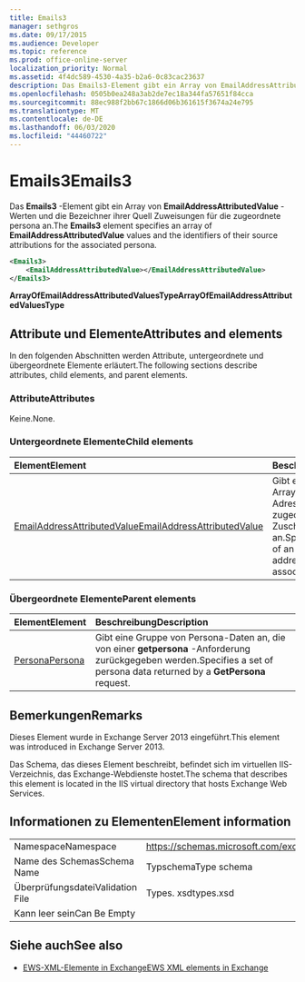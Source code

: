 ```yaml
---
title: Emails3
manager: sethgros
ms.date: 09/17/2015
ms.audience: Developer
ms.topic: reference
ms.prod: office-online-server
localization_priority: Normal
ms.assetid: 4f4dc589-4530-4a35-b2a6-0c83cac23637
description: Das Emails3-Element gibt ein Array von EmailAddressAttributedValue-Werten und die Bezeichner ihrer Quell Zuweisungen für die zugeordnete persona an.
ms.openlocfilehash: 0505b0ea248a3ab2de7ec18a344fa57651f84cca
ms.sourcegitcommit: 88ec988f2bb67c1866d06b361615f3674a24e795
ms.translationtype: MT
ms.contentlocale: de-DE
ms.lasthandoff: 06/03/2020
ms.locfileid: "44460722"
---
```

# <a name="emails3"></a><span data-ttu-id="73bb1-103">Emails3</span><span class="sxs-lookup"><span data-stu-id="73bb1-103">Emails3</span></span>

<span data-ttu-id="73bb1-104">Das **Emails3** -Element gibt ein Array von **EmailAddressAttributedValue** -Werten und die Bezeichner ihrer Quell Zuweisungen für die zugeordnete persona an.</span><span class="sxs-lookup"><span data-stu-id="73bb1-104">The **Emails3** element specifies an array of **EmailAddressAttributedValue** values and the identifiers of their source attributions for the associated persona.</span></span> 
  
```XML
<Emails3>
    <EmailAddressAttributedValue></EmailAddressAttributedValue>
</Emails3>
```

 <span data-ttu-id="73bb1-105">**ArrayOfEmailAddressAttributedValuesType**</span><span class="sxs-lookup"><span data-stu-id="73bb1-105">**ArrayOfEmailAddressAttributedValuesType**</span></span>
## <a name="attributes-and-elements"></a><span data-ttu-id="73bb1-106">Attribute und Elemente</span><span class="sxs-lookup"><span data-stu-id="73bb1-106">Attributes and elements</span></span>

<span data-ttu-id="73bb1-107">In den folgenden Abschnitten werden Attribute, untergeordnete und übergeordnete Elemente erläutert.</span><span class="sxs-lookup"><span data-stu-id="73bb1-107">The following sections describe attributes, child elements, and parent elements.</span></span>
  
### <a name="attributes"></a><span data-ttu-id="73bb1-108">Attribute</span><span class="sxs-lookup"><span data-stu-id="73bb1-108">Attributes</span></span>

<span data-ttu-id="73bb1-109">Keine.</span><span class="sxs-lookup"><span data-stu-id="73bb1-109">None.</span></span>
  
### <a name="child-elements"></a><span data-ttu-id="73bb1-110">Untergeordnete Elemente</span><span class="sxs-lookup"><span data-stu-id="73bb1-110">Child elements</span></span>

|<span data-ttu-id="73bb1-111">**Element**</span><span class="sxs-lookup"><span data-stu-id="73bb1-111">**Element**</span></span>|<span data-ttu-id="73bb1-112">**Beschreibung**</span><span class="sxs-lookup"><span data-stu-id="73bb1-112">**Description**</span></span>|
|:-----|:-----|
|[<span data-ttu-id="73bb1-113">EmailAddressAttributedValue</span><span class="sxs-lookup"><span data-stu-id="73bb1-113">EmailAddressAttributedValue</span></span>](emailaddressattributedvalue.md) <br/> |<span data-ttu-id="73bb1-114">Gibt eine Instanz eines Arrays von e-Mail-Adressen und deren zugeordneten Zuschreibungen an.</span><span class="sxs-lookup"><span data-stu-id="73bb1-114">Specifies an instance of an array of email addresses and their associated attributions.</span></span>  <br/> |
   
### <a name="parent-elements"></a><span data-ttu-id="73bb1-115">Übergeordnete Elemente</span><span class="sxs-lookup"><span data-stu-id="73bb1-115">Parent elements</span></span>

|<span data-ttu-id="73bb1-116">**Element**</span><span class="sxs-lookup"><span data-stu-id="73bb1-116">**Element**</span></span>|<span data-ttu-id="73bb1-117">**Beschreibung**</span><span class="sxs-lookup"><span data-stu-id="73bb1-117">**Description**</span></span>|
|:-----|:-----|
|[<span data-ttu-id="73bb1-118">Persona</span><span class="sxs-lookup"><span data-stu-id="73bb1-118">Persona</span></span>](persona.md) <br/> |<span data-ttu-id="73bb1-119">Gibt eine Gruppe von Persona-Daten an, die von einer **getpersona** -Anforderung zurückgegeben werden.</span><span class="sxs-lookup"><span data-stu-id="73bb1-119">Specifies a set of persona data returned by a **GetPersona** request.</span></span>  <br/> |
   
## <a name="remarks"></a><span data-ttu-id="73bb1-120">Bemerkungen</span><span class="sxs-lookup"><span data-stu-id="73bb1-120">Remarks</span></span>

<span data-ttu-id="73bb1-121">Dieses Element wurde in Exchange Server 2013 eingeführt.</span><span class="sxs-lookup"><span data-stu-id="73bb1-121">This element was introduced in Exchange Server 2013.</span></span>
  
<span data-ttu-id="73bb1-122">Das Schema, das dieses Element beschreibt, befindet sich im virtuellen IIS-Verzeichnis, das Exchange-Webdienste hostet.</span><span class="sxs-lookup"><span data-stu-id="73bb1-122">The schema that describes this element is located in the IIS virtual directory that hosts Exchange Web Services.</span></span>
  
## <a name="element-information"></a><span data-ttu-id="73bb1-123">Informationen zu Elementen</span><span class="sxs-lookup"><span data-stu-id="73bb1-123">Element information</span></span>

|||
|:-----|:-----|
|<span data-ttu-id="73bb1-124">Namespace</span><span class="sxs-lookup"><span data-stu-id="73bb1-124">Namespace</span></span>  <br/> |https://schemas.microsoft.com/exchange/services/2006/types  <br/> |
|<span data-ttu-id="73bb1-125">Name des Schemas</span><span class="sxs-lookup"><span data-stu-id="73bb1-125">Schema Name</span></span>  <br/> |<span data-ttu-id="73bb1-126">Typschema</span><span class="sxs-lookup"><span data-stu-id="73bb1-126">Type schema</span></span>  <br/> |
|<span data-ttu-id="73bb1-127">Überprüfungsdatei</span><span class="sxs-lookup"><span data-stu-id="73bb1-127">Validation File</span></span>  <br/> |<span data-ttu-id="73bb1-128">Types. xsd</span><span class="sxs-lookup"><span data-stu-id="73bb1-128">types.xsd</span></span>  <br/> |
|<span data-ttu-id="73bb1-129">Kann leer sein</span><span class="sxs-lookup"><span data-stu-id="73bb1-129">Can Be Empty</span></span>  <br/> ||
   
## <a name="see-also"></a><span data-ttu-id="73bb1-130">Siehe auch</span><span class="sxs-lookup"><span data-stu-id="73bb1-130">See also</span></span>



- [<span data-ttu-id="73bb1-131">EWS-XML-Elemente in Exchange</span><span class="sxs-lookup"><span data-stu-id="73bb1-131">EWS XML elements in Exchange</span></span>](ews-xml-elements-in-exchange.md)

